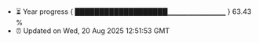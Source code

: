 - ⏳ Year progress { ███████████████████▁▁▁▁▁▁▁▁▁▁▁ } 63.43 %
- ⏰ Updated on Wed, 20 Aug 2025 12:51:53 GMT

